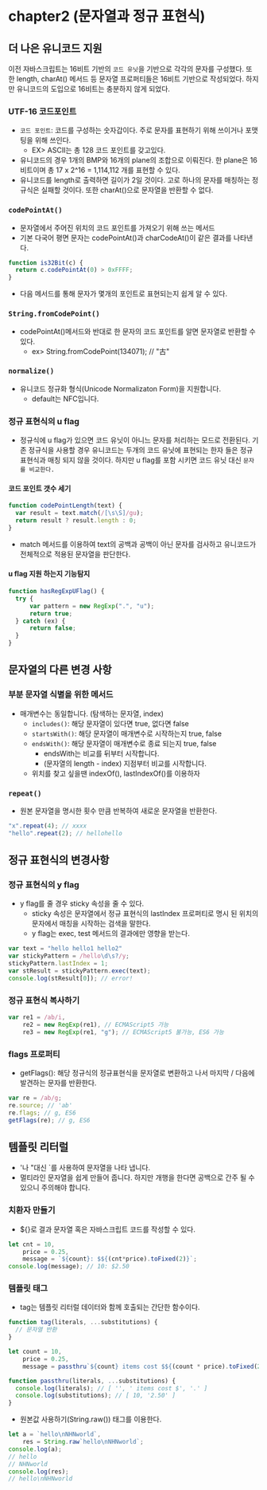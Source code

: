 # chapter2 (문자열과 정규 표현식)

## 더 나은 유니코드 지원
이전 자바스크립트는 16비트 기반의 `코드 유닛`을 기반으로 각각의 문자를 구성했다. 또한 length, charAt() 메서드 등 문자열 프로퍼티들은 16비트 기반으로 작성되었다. 하지만 유니코드의 도입으로 16비트는 충분하지 않게 되었다.


### UTF-16 코드포인트
* `코드 포인트`: 코드를 구성하는 숫자갑이다. 주로 문자를 표현하기 위해 쓰이거나 포맷팅을 위해 쓰인다.
    * EX> ASCII는 총 128 코드 포인트를 갖고있다.
* 유니코드의 경우 1개의 BMP와 16개의 plane의 조합으로 이뤄진다. 한 plane은 16비트이며 총 17 x 2^16 = 1,114,112 개를 표현할 수 있다.
* 유니코드를 length로 출력하면 길이가 2일 것이다. 고로 하나의 문자를 매칭하는 정규식은 실패할 것이다. 또한 charAt()으로 문자열을 반환할 수 없다.

### `codePointAt()`
* 문자열에서 주어진 위치의 코드 포인트를 가져오기 위해 쓰는 메서드
* 기본 다국어 평면 문자는 codePointAt()과 charCodeAt()이 같은 결과를 나타낸다. 

```js
function is32Bit(c) {
  return c.codePointAt(0) > 0xFFFF;
}
```

* 다음 메서드를 통해 문자가 몇개의 포인트로 표현되는지 쉽게 알 수 있다.

### `String.fromCodePoint()`
* codePointAt()메서드와 반대로 한 문자의 코드 포인트를 알면 문자열로 반환할 수 있다.
    * ex> String.fromCodePoint(134071); // "古"

### `normalize()`
* 유니코드 정규화 형식(Unicode Normalizaton Form)을 지원합니다.
    * default는 NFC입니다.

### 정규 표현식의 u flag
* 정규식에 u flag가 있으면 코드 유닛이 아니느 문자를 처리하는 모드로 전환된다. 기존 정규식을 사용할 경우 유니코드는 두개의 코드 유닛에 표현되는 한자 들은 정규 표현식과 매칭 되지 않을 것이다. 하지만 u flag를 포함 시키면 코드 유닛 대신 `문자를 비교한다.`

#### 코드 포인트 갯수 세기

```js
function codePointLength(text) {
  var result = text.match(/[\s\S]/gu);
  return result ? result.length : 0;
}
```

* match 메서드를 이용하여 text의 공백과 공백이 아닌 문자를 검사하고 유니코드가 전체적으로 적용된 문자열을 판단한다.

#### u flag 지원 하는지 기능탐지

```js
function hasRegExpUFlag() {
  try {
      var pattern = new RegExp(".", "u");
      return true;
  } catch (ex) {
      return false;
  }
}
```

## 문자열의 다른 변경 사항

### 부분 문자열 식별을 위한 메서드
* 매개변수는 동일합니다. (탐색하는 문자열, index)
  * `includes()`: 해당 문자열이 있다면 true, 없다면 false
  * `startsWith()`: 해당 문자열이 매개변수로 시작하는지 true, false
  * `endsWith()`: 해당 문자열이 매개변수로 종료 되는지 true, false
      * endsWith는 비교를 뒤부터 시작합니다.
      * (문자열의 length - index) 지점부터 비교를 시작합니다.
  * 위치를 찾고 싶을땐 indexOf(), lastIndexOf()를 이용하자

### `repeat()`
* 원본 문자열을 명시한 횟수 만큼 반복하여 새로운 문자열을 반환한다.

```js
"x".repeat(4); // xxxx
"hello".repeat(2); // hellohello
```

## 정규 표현식의 변경사항
### 정규 표현식의 y flag
* y flag를 줄 경우 sticky 속성을 줄 수 있다.
    * sticky 속성은 문자열에서 정규 표현식의 lastIndex 프로퍼티로 명시 된 위치의 문자에서 매칭을 시작하는 검색을 말한다.
    * y flag는 exec, test 메서드의 결과에만 영향을 받는다.

```js
var text = "hello hello1 hello2"
var stickyPattern = /hello\d\s?/y;
stickyPattern.lastIndex = 1;
var stResult = stickyPattern.exec(text);
console.log(stResult[0]); // error!
```

### 정규 표현식 복사하기

```js
var re1 = /ab/i,
    re2 = new RegExp(re1), // ECMAScript5 가능
    re3 = new RegExp(re1, "g"); // ECMAScript5 불가능, ES6 가능
```

### flags 프로퍼티
* getFlags(): 해당 정규식의 정규표현식을 문자열로 변환하고 나서 마지막 / 다음에 발견하는 문자를 반환한다. 

```js
var re = /ab/g;
re.source; // 'ab'
re.flags; // g, ES6
getFlags(re); // g, ES6
```

## 템플릿 리터럴
* '나 "대신 `를 사용하여 문자열을 나타 냅니다.
* 멀티라인 문자열을 쉽게 만들어 줍니다. 하지만 개행을 한다면 공백으로 간주 될 수 있으니 주의해야 합니다.

### 치환자 만들기
* ${}로 결과 문자열 혹은 자바스크립트 코드를 작성할 수 있다.

```js
let cnt = 10,
    price = 0.25,
    message = `${count}: $${(cnt*price).toFixed(2)}`;
console.log(message); // 10: $2.50
```

### 템플릿 태그
* tag는 템플릿 리터럴 데이터와 함께 호출되는 간단한 함수이다.

```js
function tag(literals, ...substitutions) {
  // 문자열 반환
}
```


```js
let count = 10,
    price = 0.25,
    message = passthru`${count} items cost $${(count * price).toFixed(2)}.`;

function passthru(literals, ...substitutions) {
  console.log(literals); // [ '', ' items cost $', '.' ]
  console.log(substitutions); // [ 10, '2.50' ]
}
```

* 원본값 사용하기(String.raw()) 태그를 이용한다.

```js
let a = `hello\nNHNworld`,
    res = String.raw`hello\nNHNworld`;
console.log(a);
// hello
// NHNworld
console.log(res);
// hello\nNHNworld
```
